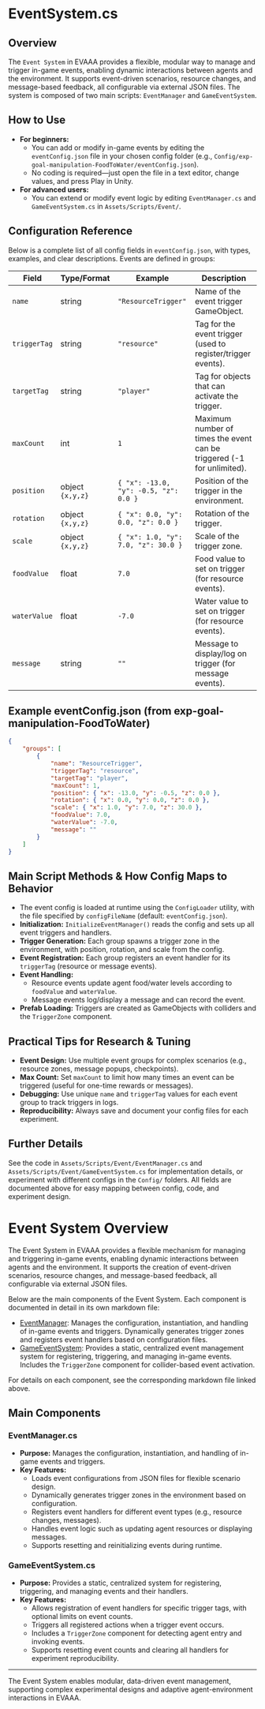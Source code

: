 # EventSystem.cs

## Overview
The `Event System` in EVAAA provides a flexible, modular way to manage and trigger in-game events, enabling dynamic interactions between agents and the environment. It supports event-driven scenarios, resource changes, and message-based feedback, all configurable via external JSON files. The system is composed of two main scripts: `EventManager` and `GameEventSystem`.

## How to Use
- **For beginners:**
  - You can add or modify in-game events by editing the `eventConfig.json` file in your chosen config folder (e.g., `Config/exp-goal-manipulation-FoodToWater/eventConfig.json`).
  - No coding is required—just open the file in a text editor, change values, and press Play in Unity.
- **For advanced users:**
  - You can extend or modify event logic by editing `EventManager.cs` and `GameEventSystem.cs` in `Assets/Scripts/Event/`.

## Configuration Reference
Below is a complete list of all config fields in `eventConfig.json`, with types, examples, and clear descriptions. Events are defined in groups:

| Field         | Type/Format | Example | Description |
|--------------|-------------|---------|-------------|
| `name`       | string      | `"ResourceTrigger"` | Name of the event trigger GameObject. |
| `triggerTag` | string      | `"resource"` | Tag for the event trigger (used to register/trigger events). |
| `targetTag`  | string      | `"player"` | Tag for objects that can activate the trigger. |
| `maxCount`   | int         | `1`     | Maximum number of times the event can be triggered (-1 for unlimited). |
| `position`   | object `{x,y,z}` | `{ "x": -13.0, "y": -0.5, "z": 0.0 }` | Position of the trigger in the environment. |
| `rotation`   | object `{x,y,z}` | `{ "x": 0.0, "y": 0.0, "z": 0.0 }` | Rotation of the trigger. |
| `scale`      | object `{x,y,z}` | `{ "x": 1.0, "y": 7.0, "z": 30.0 }` | Scale of the trigger zone. |
| `foodValue`  | float       | `7.0`   | Food value to set on trigger (for resource events). |
| `waterValue` | float       | `-7.0`  | Water value to set on trigger (for resource events). |
| `message`    | string      | `""`   | Message to display/log on trigger (for message events). |

## Example eventConfig.json (from exp-goal-manipulation-FoodToWater)
```json
{
    "groups": [
        {
            "name": "ResourceTrigger",
            "triggerTag": "resource",
            "targetTag": "player",
            "maxCount": 1,
            "position": { "x": -13.0, "y": -0.5, "z": 0.0 },
            "rotation": { "x": 0.0, "y": 0.0, "z": 0.0 },
            "scale": { "x": 1.0, "y": 7.0, "z": 30.0 },
            "foodValue": 7.0,
            "waterValue": -7.0,
            "message": ""
        }
    ]
}
```

## Main Script Methods & How Config Maps to Behavior
- The event config is loaded at runtime using the `ConfigLoader` utility, with the file specified by `configFileName` (default: `eventConfig.json`).
- **Initialization:** `InitializeEventManager()` reads the config and sets up all event triggers and handlers.
- **Trigger Generation:** Each group spawns a trigger zone in the environment, with position, rotation, and scale from the config.
- **Event Registration:** Each group registers an event handler for its `triggerTag` (resource or message events).
- **Event Handling:**
  - Resource events update agent food/water levels according to `foodValue` and `waterValue`.
  - Message events log/display a message and can record the event.
- **Prefab Loading:** Triggers are created as GameObjects with colliders and the `TriggerZone` component.

## Practical Tips for Research & Tuning
- **Event Design:** Use multiple event groups for complex scenarios (e.g., resource zones, message popups, checkpoints).
- **Max Count:** Set `maxCount` to limit how many times an event can be triggered (useful for one-time rewards or messages).
- **Debugging:** Use unique `name` and `triggerTag` values for each event group to track triggers in logs.
- **Reproducibility:** Always save and document your config files for each experiment.

## Further Details
See the code in `Assets/Scripts/Event/EventManager.cs` and `Assets/Scripts/Event/GameEventSystem.cs` for implementation details, or experiment with different configs in the `Config/` folders. All fields are documented above for easy mapping between config, code, and experiment design.

# Event System Overview

The Event System in EVAAA provides a flexible mechanism for managing and triggering in-game events, enabling dynamic interactions between agents and the environment. It supports the creation of event-driven scenarios, resource changes, and message-based feedback, all configurable via external JSON files.

Below are the main components of the Event System. Each component is documented in detail in its own markdown file:

- [EventManager](./EventManager.md): Manages the configuration, instantiation, and handling of in-game events and triggers. Dynamically generates trigger zones and registers event handlers based on configuration files.
- [GameEventSystem](./GameEventSystem.md): Provides a static, centralized event management system for registering, triggering, and managing in-game events. Includes the `TriggerZone` component for collider-based event activation.

For details on each component, see the corresponding markdown file linked above.

## Main Components

### EventManager.cs
- **Purpose:** Manages the configuration, instantiation, and handling of in-game events and triggers.
- **Key Features:**
  - Loads event configurations from JSON files for flexible scenario design.
  - Dynamically generates trigger zones in the environment based on configuration.
  - Registers event handlers for different event types (e.g., resource changes, messages).
  - Handles event logic such as updating agent resources or displaying messages.
  - Supports resetting and reinitializing events during runtime.

### GameEventSystem.cs
- **Purpose:** Provides a static, centralized system for registering, triggering, and managing events and their handlers.
- **Key Features:**
  - Allows registration of event handlers for specific trigger tags, with optional limits on event counts.
  - Triggers all registered actions when a trigger event occurs.
  - Includes a `TriggerZone` component for detecting agent entry and invoking events.
  - Supports resetting event counts and clearing all handlers for experiment reproducibility.

---

The Event System enables modular, data-driven event management, supporting complex experimental designs and adaptive agent-environment interactions in EVAAA. 